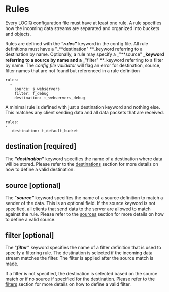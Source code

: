# Rules

Every LOGIQ configuration file must have at least one rule. A rule specifies how the incoming data streams are separated and organized into buckets and objects.

Rules are defined with the _**"rules"**_ keyword in the config file. All rule definitions must have a "_**destination" **_keyword referring to a destination by name. Optionally, a rule may specify a _"**source" **_keyword referring to a source by name and a _**"filter" **_keyword referring to a filter by name. The _config file validator_ will flag an error for destination, source, filter names that are not found but referenced in a rule definition

```
rules:
  -
    source: s_webservers
    filter: f_debug
    destination: t_webservers_debug
```

A minimal rule is defined with just a destination keyword and nothing else. This matches any client sending data and all data packets that are received.

```
rules:
-
   destination: t_default_bucket
```

## destination \[required]

The _**"destination"**_  keyword specifies the name of a destination where data will be stored. Please refer to the [destinations](destinations.md) section for more details on how to define a valid destination.

## source \[optional]

The "_**source"**_ keyword specifies the name of a source definition to match a sender of the data. This is an optional field. If the source keyword is not specified, all clients that send data to the server are allowed to match against the rule. Please refer to the [sources](sources.md) section for more details on how to define a valid source.

## filter \[optional]

The "_**filter"**_ keyword specifies the name of a filter definition that is used to specify a filtering rule. The destination is selected if the incoming data stream matches the filter. The filter is applied after the source match is made.

If a filter is not specified, the destination is selected based on the source match or if no source if specified for the destination. Please refer to the [filters](filters.md) section for more details on how to define a valid filter.
